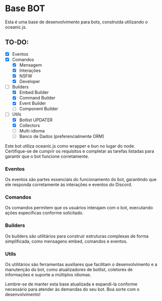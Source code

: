# Base BOT

Esta é uma base de desenvolvimento para bots, construída utilizando o oceanic.js.

## TO-DO:

- [X] Eventos
- [X] Comandos
  - [x] Mensagem
  - [X] Interações
  - [X] NSFW
  - [X] Developer
- [ ] Builders
  - [X] Embed Builder
  - [X] Command Builder
  - [X] Event Builder
  - [ ] Component Builder
- [ ] Utils
  - [X] Botlist UPDATER
  - [X] Collectors
  - [ ] Multi-idioma
  - [ ] Banco de Dados (preferencialmente ORM)

Este bot utiliza oceanic.js como wrapper e bun no lugar do node. Certifique-se de cumprir os requisitos e completar as tarefas listadas para garantir que o bot funcione corretamente.

### Eventos

Os eventos são partes essenciais do funcionamento do bot, garantindo que ele responda corretamente às interações e eventos do Discord.

### Comandos

Os comandos permitem que os usuários interajam com o bot, executando ações específicas conforme solicitado.

### Builders

Os builders são utilitários para construir estruturas complexas de forma simplificada, como mensagens embed, comandos e eventos.

### Utils

Os utilitários são ferramentas auxiliares que facilitam o desenvolvimento e a manutenção do bot, como atualizadores de botlist, coletores de informações e suporte a múltiplos idiomas.

Lembre-se de manter esta base atualizada e expandi-la conforme necessário para atender às demandas do seu bot. Boa sorte com o desenvolvimento!
